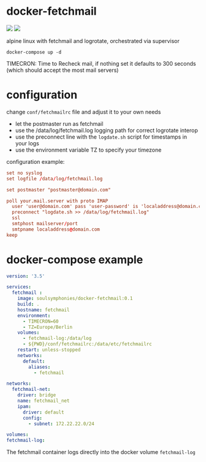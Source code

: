 # docker-fetchmail
[![](https://images.microbadger.com/badges/image/cguenther/docker-fetchmail.svg)](https://microbadger.com/images/cguenther/docker-fetchmail "Get your own image badge on microbadger.com")
[![](https://images.microbadger.com/badges/version/cguenther/docker-fetchmail.svg)](https://microbadger.com/images/cguenther/docker-fetchmail "Get your own version badge on microbadger.com")

alpine linux with fetchmail and logrotate, orchestrated via supervisor

```
docker-compose up -d
```
TIMECRON: Time to Recheck mail, if nothing set it defaults to 300 seconds (which should accept the most mail servers)

# configuration
change `conf/fetchmailrc` file and adjust it to your own needs
 - let the postmaster run as fetchmail
 - use the /data/log/fetchmail.log logging path for correct logrotate interop
 - use the preconnect line with the `logdate.sh` script for timestamps in your logs
 - use the environment variable TZ to specify your timezone

 configuration example:

```conf
set no syslog
set logfile /data/log/fetchmail.log

set postmaster "postmaster@domain.com"

poll your.mail.server with proto IMAP
  user 'user@domain.com' pass 'user-password' is 'localaddress@domain.com'
  preconnect "logdate.sh >> /data/log/fetchmail.log"
  ssl
  smtphost mailserver/port
  smtpname localaddress@domain.com
keep
```

# docker-compose example

```yml
version: '3.5'

services:
  fetchmail :
    image: soulsymphonies/docker-fetchmail:0.1
    build: .
    hostname: fetchmail
    environment:
      - TIMECRON=60
      - TZ=Europe/Berlin
    volumes:
      - fetchmail-log:/data/log
      - ${PWD}/conf/fetchmailrc:/data/etc/fetchmailrc
    restart: unless-stopped
    networks:
      default:
        aliases:
          - fetchmail 

networks:
  fetchmail-net:
    driver: bridge
    name: fetchmail_net
    ipam:
      driver: default
      config:
        - subnet: 172.22.22.0/24

volumes:
fetchmail-log:
```
The fetchmail container logs directly into the docker volume `fetchmail-log`
